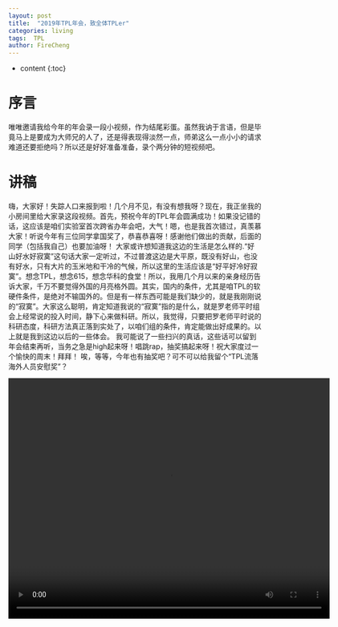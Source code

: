 ```yaml
---
layout: post
title:  "2019年TPL年会，致全体TPLer"
categories: living
tags:  TPL  
author: FireCheng
---
```


* content
{:toc}

# 序言  

唯唯邀请我给今年的年会录一段小视频，作为结尾彩蛋。虽然我讷于言语，但是毕竟马上是要成为大师兄的人了，还是得表现得淡然一点，师弟这么一点小小的请求难道还要拒绝吗？所以还是好好准备准备，录个两分钟的短视频吧。  

# 讲稿  

嗨，大家好！失踪人口来报到啦！几个月不见，有没有想我呀？现在，我正坐我的小房间里给大家录这段视频。首先，预祝今年的TPL年会圆满成功！如果没记错的话，这应该是咱们实验室首次跨省办年会吧，大气！嗯，也是我首次错过，真羡慕大家！听说今年有三位同学拿国奖了，恭喜恭喜呀！感谢他们做出的贡献，后面的同学（包括我自己）也要加油呀！
大家或许想知道我这边的生活是怎么样的.“好山好水好寂寞”这句话大家一定听过，不过普渡这边是大平原，既没有好山，也没有好水，只有大片的玉米地和干冷的气候，所以这里的生活应该是“好平好冷好寂寞”。想念TPL，想念615，想念华科的食堂！所以，我用几个月以来的亲身经历告诉大家，千万不要觉得外国的月亮格外圆。其实，国内的条件，尤其是咱TPL的软硬件条件，是绝对不输国外的。但是有一样东西可能是我们缺少的，就是我刚刚说的“寂寞”。大家这么聪明，肯定知道我说的“寂寞”指的是什么，就是罗老师平时组会上经常说的投入时间，静下心来做科研。所以，我觉得，只要把罗老师平时说的科研态度，科研方法真正落到实处了，以咱们组的条件，肯定能做出好成果的。以上就是我到这边以后的一些体会。
我可能说了一些扫兴的真话，这些话可以留到年会结束再听，当务之急是high起来呀！唱跳rap，抽奖搞起来呀！祝大家度过一个愉快的周末！拜拜！
唉，等等，今年也有抽奖吧？可不可以给我留个“TPL流落海外人员安慰奖”？  

<p align="center"><video width="640" height="480" controls="controls">
	<source src="../video/2019 TPL annual meeting.mp4" type="video/mp4">
</video></p>

  


